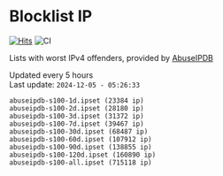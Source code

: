 # Blocklist IP

[![Hits](https://hits.seeyoufarm.com/api/count/incr/badge.svg?url=https%3A%2F%2Fgithub.com%2Fborestad%2Fblocklist-ip%2F&count_bg=%2379C83D&title_bg=%23555555&icon=&icon_color=%23E7E7E7&title=hits&edge_flat=false)](https://hits.seeyoufarm.com)  ![CI](https://img.shields.io/github/workflow/status/borestad/blocklist-ip/CI?style=flat-square)

Lists with worst IPv4 offenders, provided by [AbuseIPDB](https://www.abuseipdb.com/)

<!-- FOOTER-PLACEHOLDER -->
Updated every 5 hours<br>
Last update: `2024-12-05 - 05:26:33`
```
abuseipdb-s100-1d.ipset (23384 ip)
abuseipdb-s100-2d.ipset (28180 ip)
abuseipdb-s100-3d.ipset (31372 ip)
abuseipdb-s100-7d.ipset (39467 ip)
abuseipdb-s100-30d.ipset (68487 ip)
abuseipdb-s100-60d.ipset (107912 ip)
abuseipdb-s100-90d.ipset (138855 ip)
abuseipdb-s100-120d.ipset (160890 ip)
abuseipdb-s100-all.ipset (715118 ip)
```
